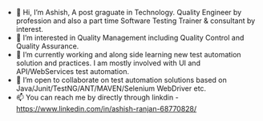 - 👋 Hi, I’m Ashish, A post graguate in Technology. Quality Engineer by profession and also a part time Software Testing Trainer & consultant by interest.
- 👀 I’m interested in Quality Management including Quality Control and Quality Assurance.
- 🌱 I’m currently working and along side learning new test automation solution and practices. I am mostly involved with UI and API/WebServices test automation.
- 💞️ I’m open to collaborate on test automation solutions based on Java/Junit/TestNG/ANT/MAVEN/Selenium WebDriver etc.
- 📫 You can reach me by directly through linkdin - https://www.linkedin.com/in/ashish-ranjan-68770828/

<!---
AshishRanjan1914/AshishRanjan1914 is a ✨ special ✨ repository because its `README.md` (this file) appears on your GitHub profile.
You can click the Preview link to take a look at your changes.
--->
